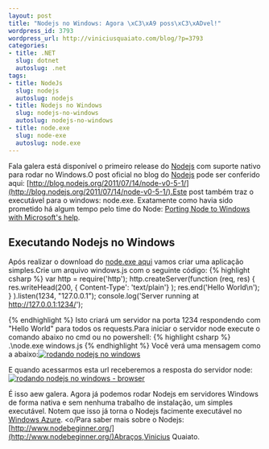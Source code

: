 ```yaml
--- 
layout: post
title: "Nodejs no Windows: Agora \xC3\xA9 poss\xC3\xADvel!"
wordpress_id: 3793
wordpress_url: http://viniciusquaiato.com/blog/?p=3793
categories: 
- title: .NET
  slug: dotnet
  autoslug: .net
tags: 
- title: NodeJs
  slug: nodejs
  autoslug: nodejs
- title: Nodejs no Windows
  slug: nodejs-no-windows
  autoslug: nodejs-no-windows
- title: node.exe
  slug: node-exe
  autoslug: node.exe
---
```

Fala galera está disponível o primeiro release do [Nodejs](http://nodejs.org/) com suporte nativo para rodar no Windows.O post oficial no blog do [Nodejs](http://blog.nodejs.org/) pode ser conferido aqui: [http://blog.nodejs.org/2011/07/14/node-v0-5-1/](http://blog.nodejs.org/2011/07/14/node-v0-5-1/).Este post também traz o executável para o windows: node.exe. Exatamente como havia sido prometido há algum tempo pelo time do Node: [Porting Node to Windows with Microsoft's help](http://blog.nodejs.org/2011/06/23/porting-node-to-windows-with-microsoft%e2%80%99s-help/).

## Executando Nodejs no Windows
Após realizar o download do [node.exe aqui](http://nodejs.org/dist/v0.5.1/node.exe) vamos criar uma aplicação simples.Crie um arquivo windows.js com o seguinte código:
{% highlight csharp %}
var http = require('http');
    http.createServer(function (req, res) {  res.writeHead(200, {
Content-Type': 'text/plain'}
);
    res.end('Hello World\n');
    }
).listen(1234, "127.0.0.1");
    console.log('Server running at http://127.0.0.1:1234/');


    
{% endhighlight %}
Isto criará um servidor na porta 1234 respondendo com "Hello World" para todos os requests.Para iniciar o servidor node execute o comando abaixo no cmd ou no powershell:
{% highlight csharp %}
.\node.exe windows.js
{% endhighlight %}
Você verá uma mensagem como a abaixo:[![rodando nodejs no windows](http://viniciusquaiato.com/images_posts/rodando-nodejs-no-windows-300x108.png "rodando nodejs no windows")](http://viniciusquaiato.com/images_posts/rodando-nodejs-no-windows.png)



E quando acessarmos esta url receberemos a resposta do servidor node:[![rodando nodejs no windows - browser](http://viniciusquaiato.com/images_posts/rodando-nodejs-no-windows-browser-300x138.png "rodando nodejs no windows - browser")](http://viniciusquaiato.com/images_posts/rodando-nodejs-no-windows-browser.png)

É isso aew galera. Agora já podemos rodar Nodejs em servidores Windows de forma nativa e sem nenhuma trabalho de instalação, um simples executável. Notem que isso já torna o Nodejs facimente executável no [Windows Azure](http://viniciusquaiato.com/blog/tag/windows-azure/). <o/Para saber mais sobre o Nodejs: [http://www.nodebeginner.org/](http://www.nodebeginner.org/)Abraços,Vinicius Quaiato.
